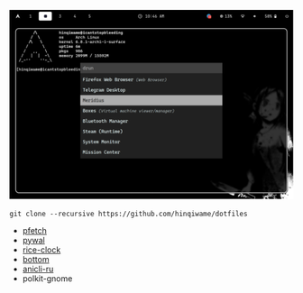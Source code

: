 ![](~/Pictures/System/screenshot.png)
```
git clone --recursive https://github.com/hinqiwame/dotfiles
```
- [pfetch](https://github.com/dylanaraps/pfetch)<br>
- [pywal](https://github.com/dylanaraps/pywal)<br> 
- [rice-clock](https://github.com/hinqiwame/rice-clock)<br>
- [bottom](https://github.com/ClementTsang/bottom)<br>
- [anicli-ru](https://github.com/vypivshiy/ani-cli-ru)<br>
- polkit-gnome
